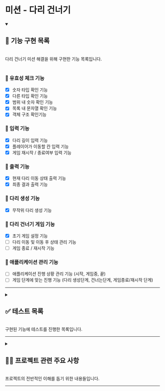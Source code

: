 # 미션 - 다리 건너기

<details open>
    <summary> 
    <h2> 📌 기능 구현 목록 </h2> </br>
    다리 건너기 미션 해결을 위해 구현한 기능 목록입니다.
     </summary>
</br>

### 📍 유효성 체크 기능

- [x] 숫자 타입 확인 기능
- [x] 다른 타입 확인 기능
- [x] 범위 내 숫자 확인 기능
- [x] 목록 내 문자열 확인 기능
- [x] 객체 구조 확인기능

### 📍 입력 기능

- [x] 다리 길이 입력 기능
- [x] 플레이어가 이동할 칸 입력 기능
- [x] 게임 재시작 / 종료여부 입력 기능

### 📍 출력 기능

- [x] 현재 다리 이동 상태 출력 기능
- [x] 최종 결과 출력 기능

### 📍 다리 생성 기능

- [x] 무작위 다리 생성 기능

### 📍 다리 건너기 게임 기능

- [x] 초기 게임 설정 기능
- [ ] 다리 이동 및 이동 후 상태 관리 기능
- [ ] 게임 종료 / 재시작 기능

### 📍 애플리케이션 관리 기능

- [ ] 애플리케이션 진행 상황 관리 기능 (시작, 게임중, 끝)
- [ ] 게임 단계에 맞는 진행 기능 (다리 생성단계, 건너는단계, 게임종료/재시작 단계)
</details>

---

<details>
    <summary>
        <h2> ✅ 테스트 목록  </h2>
        </br>
      구현된 기능에 테스트를 진행한 목록입니다.
    </summary>

</br>

<details>
<summary>
<h3> ✔️ 유효성 체크 기능 테스트</h3>
</summary>

1. 숫자 타입을 정확히 확인해 주는가?
   - 1-1 숫자값을 받지 않았을 때, ""
   - 1-2 숫자값을 받지 않았을 때, "12_23"
   - 1-3 숫자값을 받지 않았을 때, []
   - 1-4 숫자값을 받지 않았을 때, null
   - 1-5 숫자값을 받지 않았을 때, "12 3"
   - 1-4 숫자값을 받았을 때, 123
   - 1-5 숫자값을 받았을 때, "123"
   - 1-6 숫자값을 받았을 때, " 123"
   -
2. 값의 타입을 정확히 확인해 주는가??

   - 1-1 값의 타입이 정확하지 않을 때, ["string", 1]
   - 1-2 값의 타입이 정확하지 않을 때, ["array", { a: 1, b: 2 }]
   - 1-3 값의 타입이 정확하지 않을 때, ["number", "hello"]
   - 1-4 값의 타입이 정확할 때, ["string", "thisIsString"]
   - 1-5 값의 타입이 정확할 때, ["array", [1,2,3]]

3. 숫자가 해당 범위안에 있는 값인가?

   - 2-1 숫자가 해당 범위 안에 없을 때, [[3,20], 2]
   - 2-2 숫자가 해당 범위 안에 없을 때, [[3,20], 201]
   - 2-3 숫자가 해당 범위 안에 들어있을 때, [[3,20], 10]
   - 2-4 숫자가 해당 범위 안에 들어있을 때, [[3,20], 20]

4. 문자열이 해당 목록 안에 들어있는 값인가?

   - 3-1 문자열이 해당 목록 안에 들어있지 않을 때 , [['U',"D"], "d"]
   - 3-2 문자열이 해당 목록 안에 들어있지 않을 때 , [['U',"D"], "F"]
   - 3-3 문자열이 해당 목록 안에 들어있을 때 , [['U',"D"], "U"]

5. 객체안의 프로퍼티 목록과, 프로퍼티 밸류의 값이 정확한가?

   - 4-1 객체안의 프로퍼티 목록이 일치 하지 않을 때, ({a:1,b:1} , {a:1,x:1})
   - 4-2 객체안의 프로퍼티 목록이 일치 하지 않을 때, ({a:1,b:1} , {a:1,b:1,x:1})
   - 4-3 객체안의 프로퍼티 목록은 일치하지만, 값의 타입이 다를 때, ({a:1,b:1} , {a:"hi",b:1})
   - 4-4 객체안의 프로퍼티 목록은 일치하지만, 값의 타입이 다를 때, ({a:[],b:{}} , {a:{},b:[]})
   - 4-5 객체안의 프로퍼티 목록과 값의 타입이 모두 일치할 때 / ({a:[],b:1}, {a:[],b:2})

</details>

<details>
<summary>
<h3> ✔️ 입력 기능 테스트</h3>
</summary>
  
1. 다리 길이 값이 올바른가?

    - 1-1 입력 값이 올바르지 않을 때
      - 1-1-1 빈 문자열이 들어올 떄
      - 1-1-2 숫자가 아닌 값이 들어올 때
      - 1-1-3 3~20 범위 내의 값이 아닐 때
      - 1-1-4 정수 값이 입력되지 않았을 때
    - 1-2 입력 값이 올바를 때
      - 1-2-1 5 입력
      - 1-2-2 20 입력

2. 이동할 칸 값이 올바른가?

   - 2-1 입력값이 올바르지 않을 때
     - 2-1-1 U 또는 R 값이 아닐 때
     - 2-1-2 소문자 u 또는 r이 입력되었을 때
   - 2-2 입력값이 올바를 때
     - 2-2-1 U 입력
     - 2-2-2 D 입력

3. 게임 재시작 / 종료여부 값이 올바른가?

   - 3-1 입력값이 올바르지 않을 때
     - 3-1-1 R 또는 Q 값이 아닐 때
     - 3-1-2 소문자 r 또는 q이 입력되었을 때
   - 3-2 입력값이 올바를 때
     - 3-2-1 R 입력
     - 3-2-2 Q 입력

</details>

<details>
<summary>
<h3> ✔️ 다리 생성 기능 테스트</h3>
</summary>

1. 입력 받은 값으로 정확한 다리를 생성하는가?

   - 1-1 다리 생성 테스트

     - 1-1-1 [U, U, U, U, U],
     - 1-1-2 [U, D, U, D, U],
     - 1-1-3 [U, D]
     - 1-1-4 [D]
     - 1-1-5 [D, U, U, U, U, U, D, U, D, U]

  </details>

<details>
<summary>
<h3> ✔️ 다리건너기 게임 기능 테스트 </h3>

1. 초기 게임 설정 기능

   - 1-1 다리 건너기 게임에 필요한 상태가 잘 생성 되는가?
     - 1-1-1 다리 사이즈를 작게 입력했을 때
     - 1-1-2 다리 사이즈를 크게 입력했을 때
     - 1-1-3 다리 사이즈를 정확하게 입력했을 때

2. 다리 이동 및 이동 후 상태 관리 기능

   - 2-1 다리 이동 결과값을 잘 체크하는가? (다리 공통으로 생성후)
     - 2-1-1 위칸으로 이동, 위칸이 이동 가능할 때
     - 2-1-2 위칸으로 이동, 위칸이 이동 불가능할 때
     - 2-1-3 아래칸으로 이동, 아래칸이 이동 가능할 때
     - 2-1-4 아래칸으로 이동, 아래칸이 이동 불가능할 때
   - 2-2 다리 이동 결과값으로 이동 후 상태를 잘 바꿔주는가?

     - 2-2-1 위칸으로 이동, 위칸이 이동 가능할 때
     - 2-2-2 위칸으로 이동, 위칸이 이동 불가능할 때
     - 2-2-3 아래칸으로 이동, 아래칸이 이동 가능할 때
     - 2-2-4 아래칸으로 이동, 아래칸이 이동 불가능할 때

   - 2-3 게임 종료 상태를 잘 나타내주는가?
     - 2-3-1 아직 다리를 다 건너지 않았을 때
     - 2-3-2 이동 불가능한 칸으로 이동했을 때
     - 2-3-3 다리를 다 건넜을 때
     - 2-3-4 다리를 다 건넜을 때
     - 2-3-5 다리를 다 건넜을 때

3. 게임 종료 / 재시작 기능

   - 3-1 게임 종료 또는 재시작이 잘 실행되는가?
     - 3-1-1 게임 종료가 잘 되는가?
     - 3-1-2 재시작이 잘 되는가?

</summary>

</details>

<details>
<summary> 애플리케이션 관리 기능 </summary>

- 2-3 이동 이후 다음 라운드로 잘 실행되는가?

  - 2-3-1 아직 다리를 다 건너지 않았을 때
  - 2-3-2 이동 불가능한 칸으로 이동했을 때
  - 2-3-3 다리를 다 건넜을 때

- 3-1 게임 종료 상황을 잘 체크하는가?
  - 3-1-1 (2-3-2) 이후 retry() 메서드가 실행되는가?
  - 3-1-2 (2-3-3) 이후 retry() 메서드가 실행되는가

</details>
</details>

---

<details>
    <summary>
        <h2> ✍🏻 프로젝트 관련 주요 사항  </h2>
        </br>
      프로젝트의 전반적인 이해를 돕기 위한 내용들입니다.
    </summary>
</details>

---
